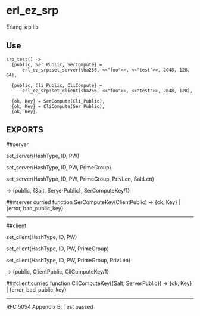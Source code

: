 erl_ez_srp
===
Erlang srp lib

Use
---
```
srp_test() ->
  {public, Ser_Public, SerCompute} = 
      erl_ez_srp:set_server(sha256, <<"foo">>, <<"test">>, 2048, 128, 64),

  {public, Cli_Public, CliCompute} = 
      erl_ez_srp:set_client(sha256, <<"foo">>, <<"test">>, 2048, 128),
  
  {ok, Key} = SerCompute(Cli_Public),
  {ok, Key} = CliCompute(Ser_Public),
  {ok, Key}.
```

EXPORTS
---
##server

set_server(HashType, ID, PW)

set_server(HashType, ID, PW, PrimeGroup)

set_server(HashType, ID, PW, PrimeGroup, PrivLen, SaltLen) 

-> {public, {Salt, ServerPublic}, SerComputeKey/1}

###server curried function
SerComputeKey(ClientPublic) -> {ok, Key} | {error, bad_public_key}
  
---
##client

set_client(HashType, ID, PW)

set_client(HashType, ID, PW, PrimeGroup)

set_client(HashType, ID, PW, PrimeGroup, PrivLen) 

-> {public, ClientPublic, CliComputeKey/1}

###client curried function
CliComputeKey({Salt, ServerPublic}) -> {ok, Key} | {error, bad_public_key}
  
---
RFC 5054 Appendix B. Test passed